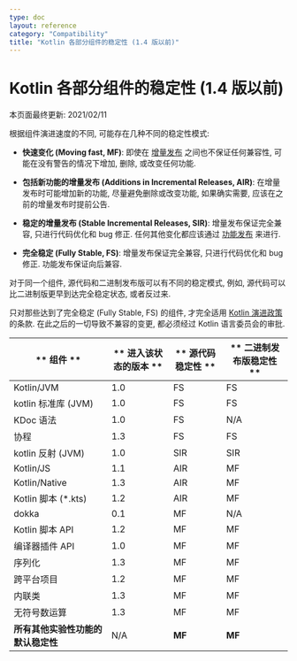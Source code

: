 ```yaml
---
type: doc
layout: reference
category: "Compatibility"
title: "Kotlin 各部分组件的稳定性 (1.4 版以前)"
---
```


# Kotlin 各部分组件的稳定性 (1.4 版以前)

本页面最终更新: 2021/02/11

根据组件演进速度的不同, 可能存在几种不同的稳定性模式:
<a name="moving-fast"></a>
*   **快速变化 (Moving fast, MF)**:
    即使在 [增量发布](kotlin-evolution.html#feature-releases-and-incremental-releases) 之间也不保证任何兼容性,
    可能在没有警告的情况下增加, 删除, 或改变任何功能.

*   **包括新功能的增量发布 (Additions in Incremental Releases, AIR)**:
    在增量发布时可能增加新的功能, 尽量避免删除或改变功能, 如果确实需要, 应该在之前的增量发布时提前公告.

*   **稳定的增量发布 (Stable Incremental Releases, SIR)**:
    增量发布保证完全兼容, 只进行代码优化和 bug 修正.
    任何其他变化都应该通过 [功能发布](kotlin-evolution.html#feature-releases-and-incremental-releases) 来进行.

<a name="fully-stable"></a>
*   **完全稳定 (Fully Stable, FS)**: 增量发布保证完全兼容, 只进行代码优化和 bug 修正. 功能发布保证向后兼容.

对于同一个组件, 源代码和二进制发布版可以有不同的稳定模式, 例如, 源代码可以比二进制版更早到达完全稳定状态, 或者反过来.

只对那些达到了完全稳定 (Fully Stable, FS) 的组件, 才完全适用 [Kotlin 演进政策](kotlin-evolution.html) 的条款.
在此之后的一切导致不兼容的变更, 都必须经过 Kotlin 语言委员会的审批.

|**     组件     **|** 进入该状态的版本 **|** 源代码稳定性 **|** 二进制发布版稳定性 **|
| --------------- | ------------------ | -------------- | ------------------- |
Kotlin/JVM        |       1.0          |        FS      |         FS          |
kotlin 标准库 (JVM)|       1.0          |        FS      |         FS          |
KDoc 语法          |       1.0          |        FS      |        N/A         |
协程               |       1.3          |        FS      |         FS          |
kotlin 反射 (JVM)  |       1.0          |       SIR      |        SIR          |
Kotlin/JS         |       1.1          |       AIR       |        MF          |
Kotlin/Native     |       1.3          |       AIR       |        MF          |
Kotlin 脚本 (*.kts)|       1.2          |       AIR      |         MF          |
dokka             |       0.1          |        MF      |         N/A         |
Kotlin 脚本 API    |       1.2          |       MF       |         MF         |
编译器插件 API      |       1.0          |       MF       |         MF         |
序列化             |       1.3          |        MF      |         MF         |
跨平台项目          |       1.2          |       MF       |         MF         |
内联类             |       1.3          |        MF       |         MF        |
无符号数运算        |       1.3          |        MF      |         MF         |
**所有其他实验性功能的默认稳定性** | N/A    |      **MF**    |       **MF**       |

